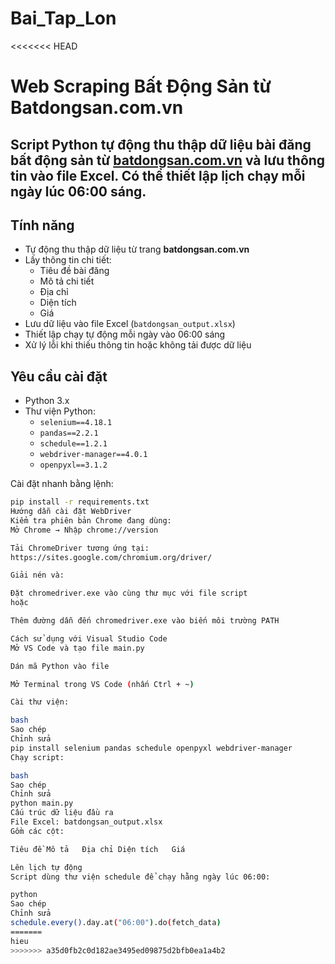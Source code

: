 # Bai_Tap_Lon
<<<<<<< HEAD
# Web Scraping Bất Động Sản từ Batdongsan.com.vn

Script Python tự động thu thập dữ liệu bài đăng bất động sản từ [batdongsan.com.vn](https://batdongsan.com.vn) và lưu thông tin vào file Excel. Có thể thiết lập lịch chạy mỗi ngày lúc 06:00 sáng.
---
##  Tính năng
- Tự động thu thập dữ liệu từ trang **batdongsan.com.vn**
- Lấy thông tin chi tiết:
  - Tiêu đề bài đăng
  - Mô tả chi tiết
  - Địa chỉ
  - Diện tích
  - Giá
- Lưu dữ liệu vào file Excel (`batdongsan_output.xlsx`)
- Thiết lập chạy tự động mỗi ngày vào 06:00 sáng
- Xử lý lỗi khi thiếu thông tin hoặc không tải được dữ liệu
##  Yêu cầu cài đặt
- Python 3.x
- Thư viện Python:
  - `selenium==4.18.1`
  - `pandas==2.2.1`
  - `schedule==1.2.1`
  - `webdriver-manager==4.0.1`
  - `openpyxl==3.1.2`

Cài đặt nhanh bằng lệnh:
```bash
pip install -r requirements.txt
Hướng dẫn cài đặt WebDriver
Kiểm tra phiên bản Chrome đang dùng:
Mở Chrome → Nhập chrome://version

Tải ChromeDriver tương ứng tại:
https://sites.google.com/chromium.org/driver/

Giải nén và:

Đặt chromedriver.exe vào cùng thư mục với file script
hoặc

Thêm đường dẫn đến chromedriver.exe vào biến môi trường PATH

Cách sử dụng với Visual Studio Code
Mở VS Code và tạo file main.py

Dán mã Python vào file

Mở Terminal trong VS Code (nhấn Ctrl + ~)

Cài thư viện:

bash
Sao chép
Chỉnh sửa
pip install selenium pandas schedule openpyxl webdriver-manager
Chạy script:

bash
Sao chép
Chỉnh sửa
python main.py
Cấu trúc dữ liệu đầu ra
File Excel: batdongsan_output.xlsx
Gồm các cột:

Tiêu đề	Mô tả	Địa chỉ	Diện tích	Giá

Lên lịch tự động
Script dùng thư viện schedule để chạy hằng ngày lúc 06:00:

python
Sao chép
Chỉnh sửa
schedule.every().day.at("06:00").do(fetch_data)
=======
hieu
>>>>>>> a35d0fb2c0d182ae3495ed09875d2bfb0ea1a4b2

